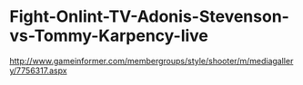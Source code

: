 # Fight-Onlint-TV-Adonis-Stevenson-vs-Tommy-Karpency-live
http://www.gameinformer.com/membergroups/style/shooter/m/mediagallery/7756317.aspx
